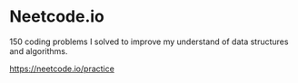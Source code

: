 # Neetcode.io


150 coding problems I solved to improve my understand of data structures and algorithms.  


https://neetcode.io/practice
